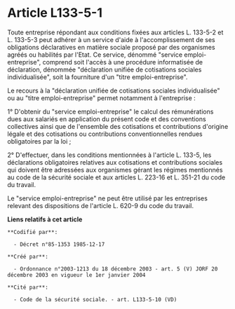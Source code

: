 # Article L133-5-1

Toute entreprise répondant aux conditions fixées aux articles L. 133-5-2 et L. 133-5-3 peut adhérer à un service d'aide à
l'accomplissement de ses obligations déclaratives en matière sociale proposé par des organismes agréés ou habilités par
l'Etat. Ce service, dénommé "service emploi-entreprise", comprend soit l'accès à une procédure informatisée de déclaration,
dénommée "déclaration unifiée de cotisations sociales individualisée", soit la fourniture d'un "titre emploi-entreprise".

Le recours à la "déclaration unifiée de cotisations sociales individualisée" ou au "titre emploi-entreprise" permet notamment
à l'entreprise :

1° D'obtenir du "service emploi-entreprise" le calcul des rémunérations dues aux salariés en application du présent code et
des conventions collectives ainsi que de l'ensemble des cotisations et contributions d'origine légale et des cotisations ou
contributions conventionnelles rendues obligatoires par la loi ;

2° D'effectuer, dans les conditions mentionnées à l'article L. 133-5, les déclarations obligatoires relatives aux cotisations
et contributions sociales qui doivent être adressées aux organismes gérant les régimes mentionnés au code de la sécurité
sociale et aux articles L. 223-16 et L. 351-21 du code du travail.

Le "service emploi-entreprise" ne peut être utilisé par les entreprises relevant des dispositions de l'article L. 620-9 du
code du travail.

**Liens relatifs à cet article**

	**Codifié par**:

	  - Décret n°85-1353 1985-12-17

	**Créé par**:

	  - Ordonnance n°2003-1213 du 18 décembre 2003 - art. 5 (V) JORF 20 décembre 2003 en vigueur le 1er janvier 2004

	**Cité par**:

	  - Code de la sécurité sociale. - art. L133-5-10 (VD)
